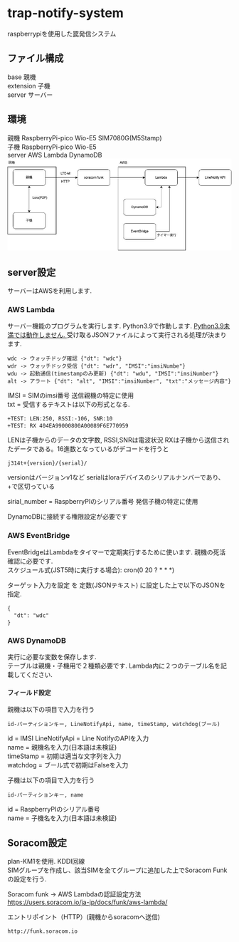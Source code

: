 # trap-notify-system
raspberrypiを使用した罠発信システム

## ファイル構成
base 親機  
extension 子機  
server サーバー

## 環境
親機 RaspberryPi-pico  Wio-E5 SIM7080G(M5Stamp)  
子機 RaspberryPi-pico  Wio-E5  
server AWS Lambda DynamoDB
![環境図](README_images/trap.jpg)

## server設定
サーバーはAWSを利用します. 
### AWS Lambda
サーバー機能のプログラムを実行します. Python3.9で作動します. <u>Python3.9未満では動作しません. </u>
受け取るJSONファイルによって実行される処理が決まります.  
```
wdc -> ウォッチドッグ確認 {"dt": "wdc"}  
wdr -> ウォッチドック受信 {"dt": "wdr", "IMSI":"imsiNumbe"}  
wdu -> 起動通信(timestampのみ更新) {"dt": "wdu", "IMSI":"imsiNumber"}  
alt -> アラート {"dt": "alt", "IMSI":"imsiNumber", "txt":"メッセージ内容"}  
```
IMSI = SIMのimsi番号 送信親機の特定に使用  
txt = 受信するテキストは以下の形式となる.
```
+TEST: LEN:250, RSSI:-106, SNR:10
+TEST: RX 404EA99000800A00089F6E770959
```
LENは子機からのデータの文字数, RSSI,SNRは電波状況
RXは子機から送信されたデータである。16進数となっているがデコードを行うと
```
j314t+{version}/{serial}/
```
versionはバージョンv1など
serialはloraデバイスのシリアルナンバーであり、+で区切っている

sirial_number = RaspberryPIのシリアル番号  発信子機の特定に使用  

DynamoDBに接続する権限設定が必要です

### AWS EventBridge
EventBridgeはLambdaをタイマーで定期実行するために使います. 親機の死活確認に必要です.  
スケジュール式(JST5時に実行する場合): cron(0 20 ? * * *) 

ターゲット入力を設定 を 定数(JSONテキスト) に設定した上で以下のJSONを指定.
```
{
  "dt": "wdc"
}
```

### AWS DynamoDB
実行に必要な変数を保存します.  
テーブルは親機・子機用で２種類必要です. Lambda内に２つのテーブル名を記載してください.
#### フィールド設定
親機は以下の項目で入力を行う
```
id-パーティションキー, LineNotifyApi, name, timeStamp, watchdog(ブール)
```
id = IMSI
LineNotifyApi = Line NotifyのAPIを入力  
name = 親機名を入力(日本語は未検証)  
timeStamp = 初期は適当な文字列を入力  
watchdog = ブール式で初期はFalseを入力  

子機は以下の項目で入力を行う
```
id-パーティションキー, name
```
id = RaspberryPIのシリアル番号  
name = 子機名を入力(日本語は未検証)   

## Soracom設定
plan-KM1を使用. KDDI回線  
SIMグループを作成し、該当SIMを全てグループに追加した上でSoracom Funkの設定を行う.

Soracom funk -> AWS Lambdaの認証設定方法  
https://users.soracom.io/ja-jp/docs/funk/aws-lambda/

エントリポイント（HTTP）(親機からsoracomへ送信)
```
http://funk.soracom.io
```